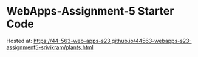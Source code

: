 # WebApps-Assignment-5 Starter Code

Hosted at: https://44-563-web-apps-s23.github.io/44563-webapps-s23-assignment5-srivikram/plants.html